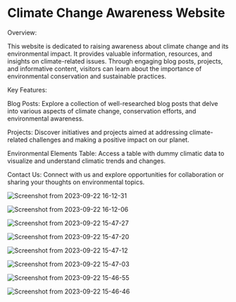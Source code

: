 # Climate Change Awareness Website

Overview:

This website is dedicated to raising awareness about climate change and its environmental impact. It provides valuable information, resources, and insights on climate-related issues. Through engaging blog posts, projects, and informative content, visitors can learn about the importance of environmental conservation and sustainable practices.

Key Features:

Blog Posts: Explore a collection of well-researched blog posts that delve into various aspects of climate change, conservation efforts, and environmental awareness.

Projects: Discover initiatives and projects aimed at addressing climate-related challenges and making a positive impact on our planet.

Environmental Elements Table: Access a table with dummy climatic data to visualize and understand climatic trends and changes.

Contact Us: Connect with us and explore opportunities for collaboration or sharing your thoughts on environmental topics.

![Screenshot from 2023-09-22 16-12-31](https://github.com/Netgolus-Limited/Environmental-Climate-Change-Template/assets/36708000/729de4b2-adb9-4dc7-bb83-d9dd7af50293)

![Screenshot from 2023-09-22 16-12-06](https://github.com/Netgolus-Limited/Environmental-Climate-Change-Template/assets/36708000/c1270a21-7750-46ec-87a1-38e59c05875d)

![Screenshot from 2023-09-22 15-47-27](https://github.com/Netgolus-Limited/Environmental-Climate-Change-Template/assets/36708000/cffff289-22cd-4628-91f3-7b8016c451ce)

![Screenshot from 2023-09-22 15-47-20](https://github.com/Netgolus-Limited/Environmental-Climate-Change-Template/assets/36708000/c0475afb-5ffb-4b12-8f54-4b0206bd7ea4)

![Screenshot from 2023-09-22 15-47-12](https://github.com/Netgolus-Limited/Environmental-Climate-Change-Template/assets/36708000/8531dfad-3e7e-43db-8b42-09a06370387b)

![Screenshot from 2023-09-22 15-47-03](https://github.com/Netgolus-Limited/Environmental-Climate-Change-Template/assets/36708000/1feae908-a087-4027-ae40-765d7f88166c)

![Screenshot from 2023-09-22 15-46-55](https://github.com/Netgolus-Limited/Environmental-Climate-Change-Template/assets/36708000/5418a13a-e44f-4720-a7b3-7c3f3793e609)

![Screenshot from 2023-09-22 15-46-46](https://github.com/Netgolus-Limited/Environmental-Climate-Change-Template/assets/36708000/0ab41274-02f9-475c-8348-500f7114ea7e)
